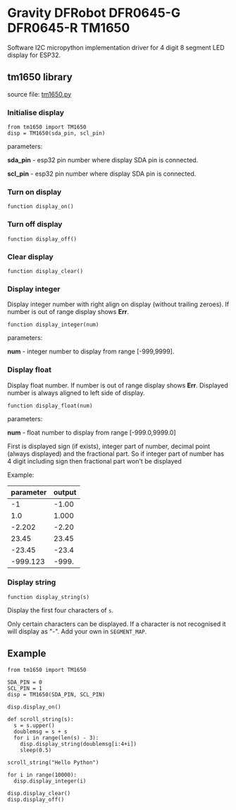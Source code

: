 # Gravity DFRobot DFR0645-G DFR0645-R TM1650
Software I2C micropython implementation driver for 4 digit 8 segment LED display for ESP32.

## tm1650 library

source file: [tm1650.py](./tm1650.py)


### Initialise display

```
from tm1650 import TM1650
disp = TM1650(sda_pin, scl_pin)
```
parameters:

**sda_pin** - esp32 pin number where display SDA pin is connected.

**scl_pin** - esp32 pin number where display SDA pin is connected.


### Turn on display

```
function display_on()
```

### Turn off display

```
function display_off()
```

### Clear display

```
function display_clear()
```

### Display integer

Display integer number with right align on display (without trailing zeroes). If number is out of range display shows **Err**.
```
function display_integer(num)
```

parameters:

**num** - integer number to display from range [-999,9999].


### Display float

Display float number.  If number is out of range display shows **Err**. Displayed number is always aligned to left side of display.
```
function display_float(num)
```

parameters:

**num** - float number to display from range [-999.0,9999.0]


First is displayed sign (if exists), integer part of number, decimal point (always displayed) and the fractional part.
So if integer part of number has 4 digit including sign then fractional part won't be displayed

Example:

| parameter  | output  |
|------------|---------|
| -1         | -1.00   |
| 1.0        | 1.000   |
| -2.202     | -2.20   |
| 23.45      | 23.45   |
| -23.45     | -23.4   |
| -999.123   | -999.   |

### Display string

```
function display_string(s)
```

Display the first four characters of `s`.

Only certain characters can be displayed. If a character is not recognised it will display as "-". Add your own in `SEGMENT_MAP`.

## Example

```
from tm1650 import TM1650

SDA_PIN = 0
SCL_PIN = 1
disp = TM1650(SDA_PIN, SCL_PIN)

disp.display_on()

def scroll_string(s):
  s = s.upper()
  doublemsg = s + s
  for i in range(len(s) - 3):
    disp.display_string(doublemsg[i:4+i])
    sleep(0.5)

scroll_string("Hello Python")

for i in range(10000):
  disp.display_integer(i)

disp.display_clear()
disp.display_off()
```
